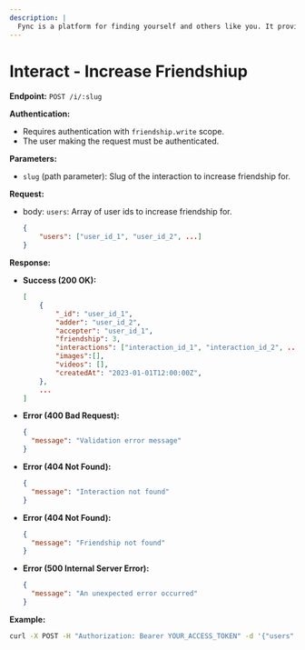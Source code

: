 ```yaml
---
description: | 
  Fync is a platform for finding yourself and others like you. It provides a public open-source API for letting other applications connect to your friends' network. Fync also offers a web interface for managing your friends' network and a mobile app to sync with your friends.
---
```


# Interact - Increase Friendshiup

**Endpoint:** `POST /i/:slug`

**Authentication:**

- Requires authentication with `friendship.write` scope.
- The user making the request must be authenticated.

**Parameters:**

- `slug` (path parameter): Slug of the interaction to increase friendship for.

**Request:**

- body: `users`: Array of user ids to increase friendship for.
  ```json
  {
      "users": ["user_id_1", "user_id_2", ...]
  }
  ```

**Response:**

- **Success (200 OK):**
  ```json
  [
      {
          "_id": "user_id_1",
          "adder": "user_id_2",
          "accepter": "user_id_1",
          "friendship": 3,
          "interactions": ["interaction_id_1", "interaction_id_2", ...],
          "images":[],
          "videos": [],
          "createdAt": "2023-01-01T12:00:00Z",
      },
      ...
  ]
  ```
- **Error (400 Bad Request):**
  ```json
  {
    "message": "Validation error message"
  }
  ```
- **Error (404 Not Found):**
  ```json
  {
    "message": "Interaction not found"
  }
  ```
- **Error (404 Not Found):**
  ```json
  {
    "message": "Friendship not found"
  }
  ```
- **Error (500 Internal Server Error):**
  ```json
  {
    "message": "An unexpected error occurred"
  }
  ```

**Example:**

```bash
curl -X POST -H "Authorization: Bearer YOUR_ACCESS_TOKEN" -d '{"users": ["USER_ID_1", "USER_ID_2"]}' https://api.fync.in/i/:slug
```
